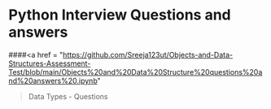 # Python Interview Questions and answers


####<a href = "https://github.com/Sreeja123ut/Objects-and-Data-Structures-Assessment-Test/blob/main/Objects%20and%20Data%20Structure%20questions%20and%20answers%20.ipynb"
>Data Types - Questions </a>
